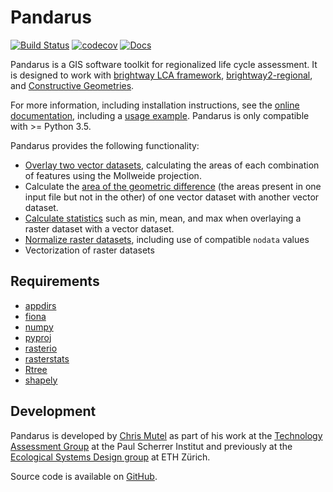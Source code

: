 # Pandarus

[![Build Status](https://travis-ci.org/cmutel/pandarus.svg?branch=master)](https://travis-ci.org/cmutel/pandarus) [![codecov](https://codecov.io/gh/cmutel/pandarus/branch/master/graph/badge.svg)](https://codecov.io/gh/cmutel/pandarus)
 [![Docs](https://readthedocs.org/projects/pandarus/badge/?version=latest)](http://pandarus.readthedocs.io/?badge=latest)

Pandarus is a GIS software toolkit for regionalized life cycle assessment. It is designed to work with [brightway LCA framework](https://brightwaylca.org), [brightway2-regional](https://bitbucket.org/cmutel/brightway2-regional), and [Constructive Geometries](https://bitbucket.org/cmutel/constructive-geometries).

For more information, including installation instructions, see the [online documentation](https://pandarus.readthedocs.io/), including a [usage example](https://github.com/cmutel/pandarus/blob/master/docs/usage_example.ipynb). Pandarus is only compatible with >= Python 3.5.

Pandarus provides the following functionality:

* [Overlay two vector datasets](https://pandarus.readthedocs.io/#intersecting-two-vector-datasets), calculating the areas of each combination of features using the Mollweide projection.
* Calculate the [area of the geometric difference](https://pandarus.readthedocs.io/#calculating-area-outside-of-intersections) (the areas present in one input file but not in the other) of one vector dataset with another vector dataset.
* [Calculate statistics](https://pandarus.readthedocs.io/#calculating-raster-statistics-against-a-vector-dataset) such as min, mean, and max when overlaying a raster dataset with a vector dataset.
* [Normalize raster datasets](https://pandarus.readthedocs.io/#manipulating-raster-files), including use of compatible `nodata` values
* Vectorization of raster datasets

## Requirements

* [appdirs](https://pypi.python.org/pypi/appdirs)
* [fiona](https://pypi.python.org/pypi/Fiona)
* [numpy](http://www.numpy.org/)
* [pyproj](https://pypi.python.org/pypi/pyproj)
* [rasterio](https://github.com/mapbox/rasterio)
* [rasterstats](https://pypi.python.org/pypi/rasterstats)
* [Rtree](https://pypi.python.org/pypi/Rtree/)
* [shapely](https://pypi.python.org/pypi/Shapely)

## Development

Pandarus is developed by [Chris Mutel](https://chris.mutel.org/) as part of his work at the [Technology Assessment Group](https://www.psi.ch/ta/technology-assessment) at the Paul Scherrer Institut and previously at the [Ecological Systems Design group](http://www.ifu.ethz.ch/ESD/index_EN) at ETH Zürich.

Source code is available on [GitHub](https://github.com/cmutel/pandarus).
